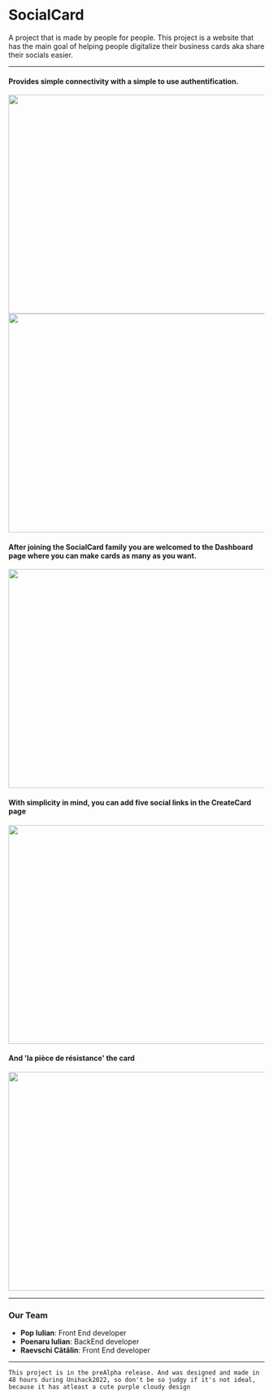 # SocialCard

 A project that is made by people for people.
 This project is a website that has the main goal of helping people digitalize their business cards aka share their socials easier.

---

#### Provides simple connectivity with a simple to use authentification.
<img src="./imagesForReadme/login.png" width="800" height="430">
<img src="./imagesForReadme/register.png" width="800" height="430">

#### After joining the SocialCard family you are welcomed to the Dashboard page where you can make cards as many as you want.
<img src="./imagesForReadme/dashboard.png" width="800" height="430">

#### With simplicity in mind, you can add five social links in the CreateCard page
<img src="./imagesForReadme/createCard.png" width="800" height="430">

#### And 'la pièce de résistance' the card
<img src="./imagesForReadme/Untitled.png" width="800" height="430">

---

### Our Team 
- **Pop Iulian**: Front End developer
- **Poenaru Iulian**: BackEnd developer
- **Raevschi Cătălin**: Front End developer

---

` This project is in the preAlpha release. And was designed and made in 48 hours during Unihack2022, so don't be so judgy if it's not ideal, because it has atleast a cute purple cloudy design `
